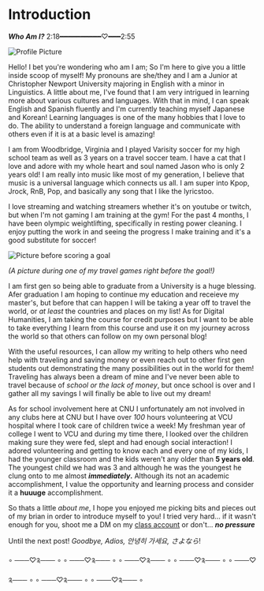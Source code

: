 # Introduction
 _**Who Am I?**_ 
2:18━━━━━━━━━━♡━━━2:55

![Profile Picture](https://AdaChicas3.github.io/Ada-Chicas-CNU/images/hockey.png)




Hello! I bet you're wondering who am I am; So I'm here to give you a little inside scoop of myself! My pronouns are she/they and I am a Junior at Christopher Newport University majoring in English with a minor in Linguistics. A little about me, I've found that I am very intrigued in learning more about various cultures and languages. With that in mind, I can speak English and Spanish fluently and I'm currently teaching myself Japanese and Korean! Learning languages is one of the many hobbies that I love to do. The ability to understand a foreign language and communicate with others even if it is at a basic level is amazing!

I am from Woodbridge, Virginia and I played Varisity soccer for my high school team as well as 3 years on a travel soccer team. I have a cat that I love and adore with my whole heart and soul named Jason who is only 2 years old! I am really into music like most of my generation, I believe that music is a universal language which connects us all. I am super into Kpop, Jrock, RnB, Pop, and basically any song that I like the lyricstoo.


I love streaming and watching streamers whether it's on youtube or twitch, but when I'm not gaming I am training at the gym! For the past 4 months, I have been olympic weightlifting, specifically in resting power cleaning. I enjoy putting the work in and seeing the progress I make training and it's a good substitute for soccer!

![Picture before scoring a goal](https://AdaChicas3.github.io/Ada-Chicas-CNU/images/soccer.jpg)

_(A picture during one of my travel games right before the goal!)_



I am first gen so being able to graduate from a University is a huge blessing. Afer graduation I am hoping to continue my education and receieve my master's, but before that can happen I will be taking a year off to travel the world, or _at least_ the countries and places on my list! As for Digital Humanities, I am taking the course for credit purposes but I want to be able to take everything I learn from this course and use it on my journey across the world so that others can follow on my own personal blog!

With the useful resources, I can allow my writing to help others who need help with traveling and saving money or even reach out to other first gen students out demonstrating the many possibilities out in the world for them! Traveling has always been a dream of mine and I've never been able to travel because of _school or the lack of money_, but once school is over and I gather all my savings I will finally be able to live out my dream! 



As for school involvement here at CNU I unfortunately am not involved in any clubs here at CNU but I have over _100_ hours volunteering at VCU hospital where I took care of children twice a week! My freshman year of college I went to VCU and during my time there, I looked over the children making sure they were fed, slept and had enough social interaction! I adored volunteering and getting to know each and every one of my kids, I had the younger classroom and the kids weren't any older than **5 years old**. The youngest child we had was 3 and although he was the youngest he clung onto to me almost **_immediately_.** Although its not an academic accomplishment, I value the opportunity and learning process and consider it a **huuuge** accomplishment. 



So thats a little _about me_, I hope you enjoyed me picking bits and pieces out of my brian in order to introduce myself to you! I tried very hard... if it wasn't enough for you, shoot me a DM on my [class account](https://twitter.com/AdaChicas3) or don't... **_no pressure_**

Until the next post! _Goodbye, Adios, 안녕히 가세요, さよなら_!

∘ ───♡༉─── ∘ ∘ ───♡༉─── ∘ ∘ ───♡༉─── ∘ ∘ ───♡༉─── ∘ ∘ ───♡༉─── ∘ ∘ ───♡༉─── ∘ ∘ ───♡༉─── ∘ 
